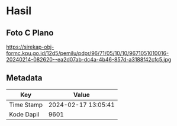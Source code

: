 # Hasil

## Foto C Plano

https://sirekap-obj-formc.kpu.go.id/12d5/pemilu/pdpr/96/71/05/10/10/9671051010016-20240214-082620--ea2d07ab-dc4a-4b46-857d-a3188f42cfc5.jpg


## Metadata

| Key        | Value               |
| ---------- | ------------------- |
| Time Stamp | 2024-02-17 13:05:41 |
| Kode Dapil | 9601                |



